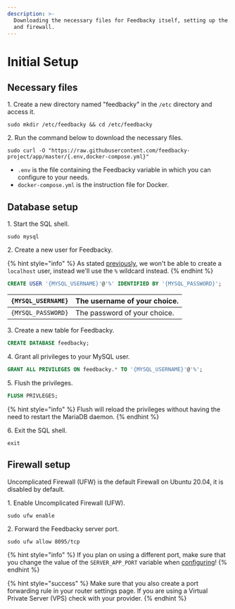 ```yaml
---
description: >-
  Downloading the necessary files for Feedbacky itself, setting up the database
  and firewall.
---
```


# Initial Setup

## Necessary files

1\. Create a new directory named "feedbacky" in the `/etc` directory and access it.

```
sudo mkdir /etc/feedbacky && cd /etc/feedbacky
```

2\. Run the command below to download the necessary files.

```
sudo curl -O "https://raw.githubusercontent.com/feedbacky-project/app/master/{.env,docker-compose.yml}"
```

* `.env` is the file containing the Feedbacky variable in which you can configure to your needs.
* `docker-compose.yml` is the instruction file for Docker.

## Database setup

1\. Start the SQL shell.

```
sudo mysql
```

2\. Create a new user for Feedbacky.

{% hint style="info" %}
As stated [previously](./#mariadb), we won't be able to create a `localhost` user, instead we'll use the `%` wildcard instead.
{% endhint %}

```sql
CREATE USER '{MYSQL_USERNAME}'@'%' IDENTIFIED BY '{MYSQL_PASSWORD}';
```

| `{MYSQL_USERNAME}` | The username of your choice. |
| ------------------ | ---------------------------- |
| `{MYSQL_PASSWORD}` | The password of your choice. |

3\. Create a new table for Feedbacky.

```sql
CREATE DATABASE feedbacky;
```

4\. Grant all privileges to your MySQL user.

```sql
GRANT ALL PRIVILEGES ON feedbacky.* TO '{MYSQL_USERNAME}'@'%';
```

5\. Flush the privileges.

```sql
FLUSH PRIVLEGES;
```

{% hint style="info" %}
Flush will reload the privileges without having the need to restart the MariaDB daemon.
{% endhint %}

6\. Exit the SQL shell.

```
exit
```

## Firewall setup

Uncomplicated Firewall (UFW) is the default Firewall on Ubuntu 20.04, it is disabled by default.

1\. Enable Uncomplicated Firewall (UFW).

```
sudo ufw enable
```

2\. Forward the Feedbacky server port.&#x20;

```
sudo ufw allow 8095/tcp
```

{% hint style="info" %}
If you plan on using a different port, make sure that you change the value of the `SERVER_APP_PORT` variable when [configuring](configuring.md)!
{% endhint %}

{% hint style="success" %}
Make sure that you also create a port forwarding rule in your router settings page. If you are using a Virtual Private Server (VPS) check with your provider.
{% endhint %}
